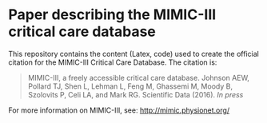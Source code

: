 # Paper describing the MIMIC-III critical care database

This repository contains the content (Latex, code) used to create the official citation for the MIMIC-III Critical Care Database. The citation is:

> MIMIC-III, a freely accessible critical care database. Johnson AEW, Pollard TJ, Shen L, Lehman L, Feng M, Ghassemi M, Moody B, Szolovits P, Celi LA, and Mark RG. Scientific Data (2016). *In press*

For more information on MIMIC-III, see: http://mimic.physionet.org/
